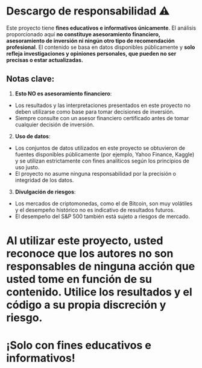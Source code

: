 # Descargo de responsabilidad ⚠️

Este proyecto tiene **fines educativos e informativos únicamente**. El análisis proporcionado aquí **no constituye asesoramiento financiero, asesoramiento de inversión ni ningún otro tipo de recomendación profesional**. El contenido se basa en datos disponibles públicamente y **solo refleja investigaciones y opiniones personales, que pueden no ser precisas o estar actualizadas.**

## Notas clave:
1. **Esto NO es asesoramiento financiero**:
- Los resultados y las interpretaciones presentados en este proyecto no deben utilizarse como base para tomar decisiones de inversión.
- Siempre consulte con un asesor financiero certificado antes de tomar cualquier decisión de inversión.

2. **Uso de datos**:
- Los conjuntos de datos utilizados en este proyecto se obtuvieron de fuentes disponibles públicamente (por ejemplo, Yahoo Finance, Kaggle) y se utilizan estrictamente con fines analíticos según los principios de uso justo.
- El proyecto no asume ninguna responsabilidad por la precisión o integridad de los datos.

3. **Divulgación de riesgos**:
- Los mercados de criptomonedas, como el de Bitcoin, son muy volátiles y el desempeño histórico no es indicativo de resultados futuros.
- El desempeño del S&P 500 también está sujeto a riesgos de mercado.

# Al utilizar este proyecto, usted reconoce que los autores no son responsables de ninguna acción que usted tome en función de su contenido. Utilice los resultados y el código a su propia discreción y riesgo.

# ¡Solo con fines educativos e informativos!
